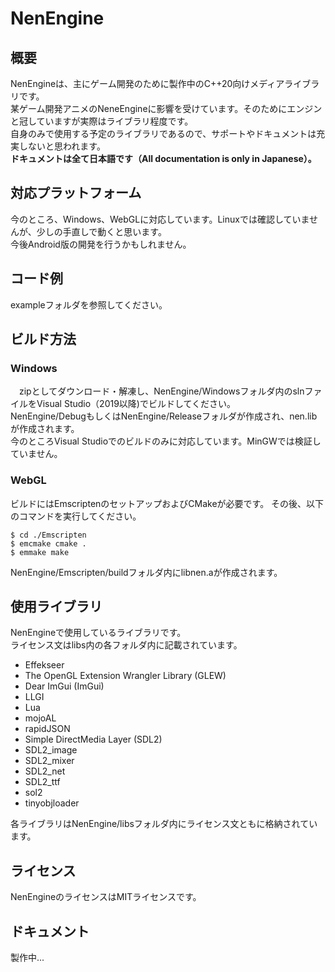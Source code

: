 # NenEngine
## 概要
 NenEngineは、主にゲーム開発のために製作中のC++20向けメディアライブラリです。  
 某ゲーム開発アニメのNeneEngineに影響を受けています。そのためにエンジンと冠していますが実際はライブラリ程度です。  
 自身のみで使用する予定のライブラリであるので、サポートやドキュメントは充実しないと思われます。  
 **ドキュメントは全て日本語です（All documentation is only in Japanese）。**

## 対応プラットフォーム
 今のところ、Windows、WebGLに対応しています。Linuxでは確認していませんが、少しの手直しで動くと思います。  
 今後Android版の開発を行うかもしれません。

## コード例
 exampleフォルダを参照してください。

## ビルド方法
### Windows
　zipとしてダウンロード・解凍し、NenEngine/Windowsフォルダ内のslnファイルをVisual Studio（2019以降)でビルドしてください。  
 NenEngine/DebugもしくはNenEngine/Releaseフォルダが作成され、nen.libが作成されます。  
 今のところVisual Studioでのビルドのみに対応しています。MinGWでは検証していません。  
### WebGL
 ビルドにはEmscriptenのセットアップおよびCMakeが必要です。
 その後、以下のコマンドを実行してください。
 ```
 $ cd ./Emscripten  
 $ emcmake cmake .
 $ emmake make
 ```
 NenEngine/Emscripten/buildフォルダ内にlibnen.aが作成されます。

## 使用ライブラリ
NenEngineで使用しているライブラリです。  
ライセンス文はlibs内の各フォルダ内に記載されています。
- Effekseer
- The OpenGL Extension Wrangler Library (GLEW)
- Dear ImGui (ImGui)
- LLGI
- Lua
- mojoAL
- rapidJSON
- Simple DirectMedia Layer (SDL2)
- SDL2_image
- SDL2_mixer
- SDL2_net
- SDL2_ttf
- sol2
- tinyobjloader
  
各ライブラリはNenEngine/libsフォルダ内にライセンス文ともに格納されています。

## ライセンス
 NenEngineのライセンスはMITライセンスです。

## ドキュメント
製作中...